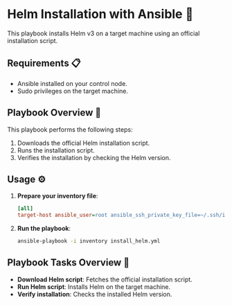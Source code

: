 # Helm Installation with Ansible 🚀

This playbook installs Helm v3 on a target machine using an official installation script.

## Requirements 📋

- Ansible installed on your control node.
- Sudo privileges on the target machine.

## Playbook Overview 📝

This playbook performs the following steps:

1. Downloads the official Helm installation script.
2. Runs the installation script.
3. Verifies the installation by checking the Helm version.

## Usage ⚙️

1. **Prepare your inventory file**:
    ```ini
    [all]
    target-host ansible_user=root ansible_ssh_private_key_file=~/.ssh/id_rsa
    ```

2. **Run the playbook**:
    ```bash
    ansible-playbook -i inventory install_helm.yml
    ```

## Playbook Tasks Overview 🧩

- **Download Helm script**: Fetches the official installation script.
- **Run Helm script**: Installs Helm on the target machine.
- **Verify installation**: Checks the installed Helm version.